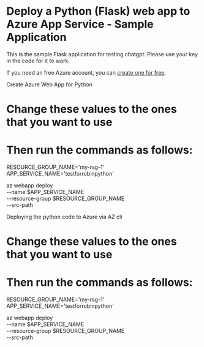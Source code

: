 # Deploy a Python (Flask) web app to Azure App Service - Sample Application

This is the sample Flask application for testing chatgpt. Please use your key in the code for it to work.

If you need an free Azure account, you can [create one for free](https://azure.microsoft.com/en-us/free/).


Create Azure Web App for Python

# Change these values to the ones that you want to use 
# Then run the commands as follows:

RESOURCE_GROUP_NAME='my-rsg-1'
APP_SERVICE_NAME='testforrobinpython'

az webapp deploy \
    --name $APP_SERVICE_NAME \
    --resource-group $RESOURCE_GROUP_NAME \
    --src-path <zip-file-path>



Deploying the python code to Azure via AZ cli

# Change these values to the ones that you want to use 
# Then run the commands as follows:

RESOURCE_GROUP_NAME='my-rsg-1'
APP_SERVICE_NAME='testforrobinpython'

az webapp deploy \
    --name $APP_SERVICE_NAME \
    --resource-group $RESOURCE_GROUP_NAME \
    --src-path <zip-file-path>
